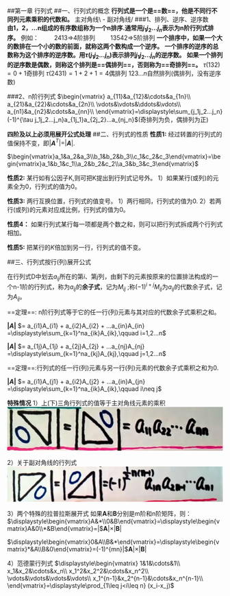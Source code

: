 ##第一章 行列式
##一、行列式的概念
**行列式是一个是==数==，他是不同行不同列元素乘积的代数和。**
主对角线\ - 副对角线/
###1、排列、逆序、逆序数
$\quad$**由1，2，...n组成的有序数组称为一个n排序.通常用$j_1 j_2 ... j_n$表示为n阶行列式排序。**
例如： 
$\qquad$2413$\Rightarrow$4阶排列
$\qquad$13542$\Rightarrow$5阶排列
**一个排序中，如果一个大的数排在一个小的数的前面，就称这两个数构成一个逆序。**
**一个排序的逆序的总数称为这个排序的逆序数。用$\tau(j_1j_2...j_n)$表示排列$j_1j_2...j_n$的逆序数。**
**如果一个排列的逆序数是偶数，则称这个排列是==偶排列==，否则称为==奇排列==。**
    $\tau(132)=0+1$奇排列
    $\tau(2431)=1+2+1=4$偶排列
    $123...n$自然排列(偶排列，没有逆序数)

###2、n阶行列式
$\begin{vmatrix}
a_{11}&a_{12}&\cdots&a_{1n}\\
a_{21}&a_{22}&\cdots&a_{2n}\\
\vdots&\vdots&\ddots&\vdots\\
a_{n1}&a_{n2}&\cdots&a_{nn}\\
\end{vmatrix}=\displaystyle\sum_{j_1j_2...j_n}(-1)^{\tau j_1j_2...j_n}a_{1j_1}a_{2j_2}...a_{nj_n}$(奇排列为负，偶排列为正)

**四阶及以上必须用展开公式处理**
##二、行列式的性质
**性质1:** 经过转置的行列式的值保持不变，即$|$**$A$**$^T|=|$**$A$**$|$.

$\begin{vmatrix}a_1&a_2&a_3\\b_1&b_2&b_3\\c_1&c_2&c_3\end{vmatrix}=\begin{vmatrix}a_1&b_1&c_1\\a_2&b_2&c_2\\a_3&b_3&c_3\end{vmatrix}$

**性质2:** 某行如有公因子K,则可把K提出到行列式记号外。
1）如果某行(或列)的元素全为0，行列式的值为0。

**性质3:** 两行互换位置，行列式的值变号。
1）两行相同，行列式的值为0.
2）若两行(或列)的元素对应成比例，行列式的值为0。

**性质4：** 如果行列式某行每一项都是两个数之和，则可以把行列式拆成两个行列式相加。

**性质5:** 把某行的$K$倍加到另一行，行列式的值不变。

##三、行列式按行(列)展开公式

在行列式D中划去$a_{ij}$所在的第$i$、第$j$列，由剩下的元素按原来的位置排法构成的一个n-1阶的行列式，称为$a_{ij}$的**余子式**，记为$M_{ij}$ ;称$(-1)^{i+j}M_{ij}$为$a_{ij}$的代数余子式，记为$A_{ij}$。

==定理==: n阶行列式等于它的任一行(列)元素与其对应的代数余子式乘积之和。

**$|A|$** $= a_{i1}A_{i1} + a_{i2}A_{i2} + ...a_{in}A_{in} =\displaystyle\sum_{k=1}^na_{ik}A_{ik},\qquad i=1,2...n$

**$|A|$** $= a_{1j}A_{1j} + a_{2j}A_{2j} + ...a_{nj}A_{nj} =\displaystyle\sum_{k=1}^na_{kj}A_{kj},\qquad j=1,2...n$

==定理==:行列式的任一行(列)元素与另一行(列)元素的代数余子式乘积之和为0.

**$|A|$** $= a_{i1}A_{j1} + a_{i2}A_{j2} + ...a_{in}A_{jn} =\displaystyle\sum_{k=1}^na_{ik}A_{ik},\qquad i\neq j$

**特殊情况**
1）上(下)三角行列式的值等于主对角线元素的乘积
![](2021-04-29-21-10-23.png)

2）关于副对角线的行列式
![](2021-04-29-21-11-55.png)

3）两个特殊的拉普拉斯展开式
如果**A**和**B**分别是m阶和n阶矩阵，则：
$\displaystyle\begin{vmatrix}A&*\\0&B\end{vmatrix}=\displaystyle\begin{vmatrix}A&0\\*&B\end{vmatrix}=|$**A**$|\times |$**B**$|$

$\displaystyle\begin{vmatrix}0&A\\B&*\end{vmatrix}=\displaystyle\begin{vmatrix}*&A\\B&0\end{vmatrix}=(-1)^{mn}|$**A**$|\times |$**B**$|$

4）范德蒙行列式
$\displaystyle\begin{vmatrix}
1&1&\cdots&1\\
x_1&x_2&\cdots&x_n\\
x_1^2&x_2^2&\cdots&x_n^2\\
\vdots&\vdots&\vdots&\vdots\\
x_1^{n-1}&x_2^{n-1}&\cdots&x_n^{n-1}\\
\end{vmatrix}=\displaystyle\prod_{1\leq j<i\leq n} (x_i-x_j)$
